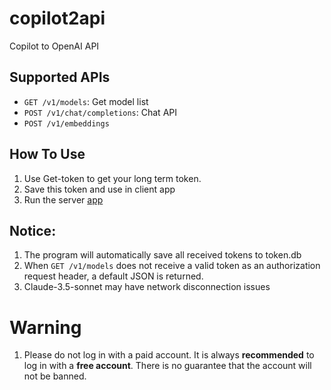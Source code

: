 # copilot2api
Copilot to OpenAI API

## Supported APIs

- `GET /v1/models`: Get model list
- `POST /v1/chat/completions`: Chat API
- `POST /v1/embeddings`

## How To Use
1. Use Get-token to get your long term token.
2. Save this token and use in client app
3. Run the server <a href="https://github.com/patchescamerababy/copilot2api/">app</a>


## Notice:
1. The program will automatically save all received tokens to token.db
2. When `GET /v1/models` does not receive a valid token as an authorization request header, a default JSON is returned.
3. Claude-3.5-sonnet may have network disconnection issues

# Warning
1. Please do not log in with a paid account. It is always **recommended** to log in with a **free account**. There is no guarantee that the account will not be banned.
